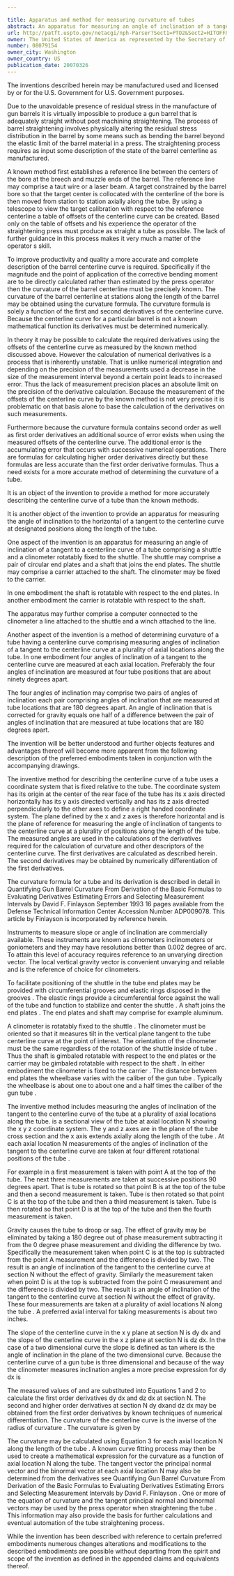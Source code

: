 ```yaml
---

title: Apparatus and method for measuring curvature of tubes
abstract: An apparatus for measuring an angle of inclination of a tangent to a centerline curve of a tube includes a shuttle and a clinometer rotatably fixed to the shuttle. The shuttle comprises a pair of circular end plates and a shaft that joins the end plates. A carrier is attached to the shaft and the clinometer is fixed to the carrier. The shaft is rotatable with respect to the end plates, or the carrier is rotatable with respect to the shaft. The method of determining curvature of a tube having a centerline curve comprises measuring angles of inclination of the tangent to the centerline curve at a plurality of axial locations along the tube.
url: http://patft.uspto.gov/netacgi/nph-Parser?Sect1=PTO2&Sect2=HITOFF&p=1&u=%2Fnetahtml%2FPTO%2Fsearch-adv.htm&r=1&f=G&l=50&d=PALL&S1=08079154&OS=08079154&RS=08079154
owner: The United States of America as represented by the Secretary of the Navy
number: 08079154
owner_city: Washington
owner_country: US
publication_date: 20070326
---
```

The inventions described herein may be manufactured used and licensed by or for the U.S. Government for U.S. Government purposes.

Due to the unavoidable presence of residual stress in the manufacture of gun barrels it is virtually impossible to produce a gun barrel that is adequately straight without post machining straightening. The process of barrel straightening involves physically altering the residual stress distribution in the barrel by some means such as bending the barrel beyond the elastic limit of the barrel material in a press. The straightening process requires as input some description of the state of the barrel centerline as manufactured.

A known method first establishes a reference line between the centers of the bore at the breech and muzzle ends of the barrel. The reference line may comprise a taut wire or a laser beam. A target constrained by the barrel bore so that the target center is collocated with the centerline of the bore is then moved from station to station axially along the tube. By using a telescope to view the target calibration with respect to the reference centerline a table of offsets of the centerline curve can be created. Based only on the table of offsets and his experience the operator of the straightening press must produce as straight a tube as possible. The lack of further guidance in this process makes it very much a matter of the operator s skill.

To improve productivity and quality a more accurate and complete description of the barrel centerline curve is required. Specifically if the magnitude and the point of application of the corrective bending moment are to be directly calculated rather than estimated by the press operator then the curvature of the barrel centerline must be precisely known. The curvature of the barrel centerline at stations along the length of the barrel may be obtained using the curvature formula. The curvature formula is solely a function of the first and second derivatives of the centerline curve. Because the centerline curve for a particular barrel is not a known mathematical function its derivatives must be determined numerically.

In theory it may be possible to calculate the required derivatives using the offsets of the centerline curve as measured by the known method discussed above. However the calculation of numerical derivatives is a process that is inherently unstable. That is unlike numerical integration and depending on the precision of the measurements used a decrease in the size of the measurement interval beyond a certain point leads to increased error. Thus the lack of measurement precision places an absolute limit on the precision of the derivative calculation. Because the measurement of the offsets of the centerline curve by the known method is not very precise it is problematic on that basis alone to base the calculation of the derivatives on such measurements.

Furthermore because the curvature formula contains second order as well as first order derivatives an additional source of error exists when using the measured offsets of the centerline curve. The additional error is the accumulating error that occurs with successive numerical operations. There are formulas for calculating higher order derivatives directly but these formulas are less accurate than the first order derivative formulas. Thus a need exists for a more accurate method of determining the curvature of a tube.

It is an object of the invention to provide a method for more accurately describing the centerline curve of a tube than the known methods.

It is another object of the invention to provide an apparatus for measuring the angle of inclination to the horizontal of a tangent to the centerline curve at designated positions along the length of the tube.

One aspect of the invention is an apparatus for measuring an angle of inclination of a tangent to a centerline curve of a tube comprising a shuttle and a clinometer rotatably fixed to the shuttle. The shuttle may comprise a pair of circular end plates and a shaft that joins the end plates. The shuttle may comprise a carrier attached to the shaft. The clinometer may be fixed to the carrier.

In one embodiment the shaft is rotatable with respect to the end plates. In another embodiment the carrier is rotatable with respect to the shaft.

The apparatus may further comprise a computer connected to the clinometer a line attached to the shuttle and a winch attached to the line.

Another aspect of the invention is a method of determining curvature of a tube having a centerline curve comprising measuring angles of inclination of a tangent to the centerline curve at a plurality of axial locations along the tube. In one embodiment four angles of inclination of a tangent to the centerline curve are measured at each axial location. Preferably the four angles of inclination are measured at four tube positions that are about ninety degrees apart.

The four angles of inclination may comprise two pairs of angles of inclination each pair comprising angles of inclination that are measured at tube locations that are 180 degrees apart. An angle of inclination that is corrected for gravity equals one half of a difference between the pair of angles of inclination that are measured at tube locations that are 180 degrees apart.

The invention will be better understood and further objects features and advantages thereof will become more apparent from the following description of the preferred embodiments taken in conjunction with the accompanying drawings.

The inventive method for describing the centerline curve of a tube uses a coordinate system that is fixed relative to the tube. The coordinate system has its origin at the center of the rear face of the tube has its x axis directed horizontally has its y axis directed vertically and has its z axis directed perpendicularly to the other axes to define a right handed coordinate system. The plane defined by the x and z axes is therefore horizontal and is the plane of reference for measuring the angle of inclination of tangents to the centerline curve at a plurality of positions along the length of the tube. The measured angles are used in the calculations of the derivatives required for the calculation of curvature and other descriptors of the centerline curve. The first derivatives are calculated as described herein. The second derivatives may be obtained by numerically differentiation of the first derivatives.

The curvature formula for a tube and its derivation is described in detail in Quantifying Gun Barrel Curvature From Derivation of the Basic Formulas to Evaluating Derivatives Estimating Errors and Selecting Measurement Intervals by David F. Finlayson September 1993 16 pages available from the Defense Technical Information Center Accession Number ADP009078. This article by Finlayson is incorporated by reference herein.

Instruments to measure slope or angle of inclination are commercially available. These instruments are known as clinometers inclinometers or goniometers and they may have resolutions better than 0.002 degree of arc. To attain this level of accuracy requires reference to an unvarying direction vector. The local vertical gravity vector is convenient unvarying and reliable and is the reference of choice for clinometers.

To facilitate positioning of the shuttle in the tube end plates may be provided with circumferential grooves and elastic rings disposed in the grooves . The elastic rings provide a circumferential force against the wall of the tube and function to stabilize and center the shuttle . A shaft joins the end plates . The end plates and shaft may comprise for example aluminum.

A clinometer is rotatably fixed to the shuttle . The clinometer must be oriented so that it measures tilt in the vertical plane tangent to the tube centerline curve at the point of interest. The orientation of the clinometer must be the same regardless of the rotation of the shuttle inside of tube . Thus the shaft is gimbaled rotatable with respect to the end plates or the carrier may be gimbaled rotatable with respect to the shaft . In either embodiment the clinometer is fixed to the carrier . The distance between end plates the wheelbase varies with the caliber of the gun tube . Typically the wheelbase is about one to about one and a half times the caliber of the gun tube .

The inventive method includes measuring the angles of inclination of the tangent to the centerline curve of the tube at a plurality of axial locations along the tube. is a sectional view of the tube at axial location N showing the x y z coordinate system. The y and z axes are in the plane of the tube cross section and the x axis extends axially along the length of the tube . At each axial location N measurements of the angles of inclination of the tangent to the centerline curve are taken at four different rotational positions of the tube .

For example in a first measurement is taken with point A at the top of the tube. The next three measurements are taken at successive positions 90 degrees apart. That is tube is rotated so that point B is at the top of the tube and then a second measurement is taken. Tube is then rotated so that point C is at the top of the tube and then a third measurement is taken. Tube is then rotated so that point D is at the top of the tube and then the fourth measurement is taken.

Gravity causes the tube to droop or sag. The effect of gravity may be eliminated by taking a 180 degree out of phase measurement subtracting it from the 0 degree phase measurement and dividing the difference by two. Specifically the measurement taken when point C is at the top is subtracted from the point A measurement and the difference is divided by two. The result is an angle of inclination of the tangent to the centerline curve at section N without the effect of gravity. Similarly the measurement taken when point D is at the top is subtracted from the point C measurement and the difference is divided by two. The result is an angle of inclination of the tangent to the centerline curve at section N without the effect of gravity. These four measurements are taken at a plurality of axial locations N along the tube . A preferred axial interval for taking measurements is about two inches.

The slope of the centerline curve in the x y plane at section N is dy dx and the slope of the centerline curve in the x z plane at section N is dz dx. In the case of a two dimensional curve the slope is defined as tan where is the angle of inclination in the plane of the two dimensional curve. Because the centerline curve of a gun tube is three dimensional and because of the way the clinometer measures inclination angles a more precise expression for dy dx is

The measured values of and are substituted into Equations 1 and 2 to calculate the first order derivatives dy dx and dz dx at section N. The second and higher order derivatives at section N dy dxand dz dx may be obtained from the first order derivatives by known techniques of numerical differentiation. The curvature of the centerline curve is the inverse of the radius of curvature . The curvature is given by

The curvature may be calculated using Equation 3 for each axial location N along the length of the tube . A known curve fitting process may then be used to create a mathematical expression for the curvature as a function of axial location N along the tube. The tangent vector the principal normal vector and the binormal vector at each axial location N may also be determined from the derivatives see Quantifying Gun Barrel Curvature From Derivation of the Basic Formulas to Evaluating Derivatives Estimating Errors and Selecting Measurement Intervals by David F. Finlayson . One or more of the equation of curvature and the tangent principal normal and binormal vectors may be used by the press operator when straightening the tube . This information may also provide the basis for further calculations and eventual automation of the tube straightening process.

While the invention has been described with reference to certain preferred embodiments numerous changes alterations and modifications to the described embodiments are possible without departing from the spirit and scope of the invention as defined in the appended claims and equivalents thereof.

